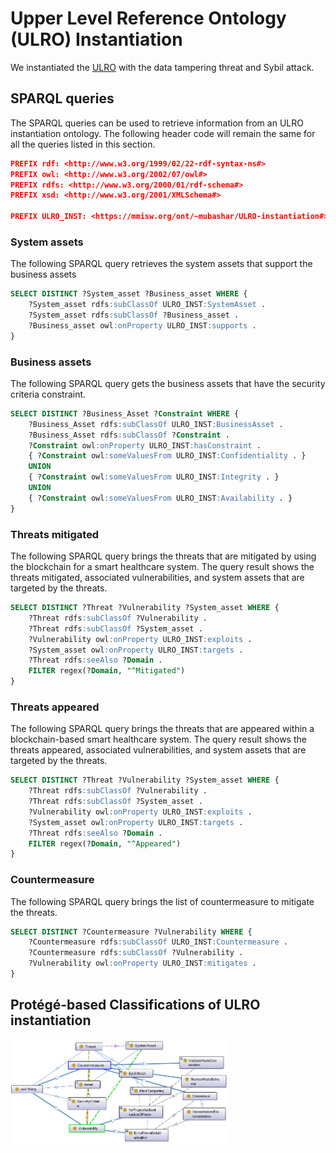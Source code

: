 # Upper Level Reference Ontology (ULRO) Instantiation

We instantiated the [ULRO](https://github.com/mubashar-iqbal/upper-level-reference-ontology) with the data tampering threat and Sybil attack.

## SPARQL queries
The SPARQL queries can be used to retrieve information from an ULRO instantiation ontology. The following header code will remain the same for all the queries listed in this section.

```json
PREFIX rdf: <http://www.w3.org/1999/02/22-rdf-syntax-ns#>
PREFIX owl: <http://www.w3.org/2002/07/owl#>
PREFIX rdfs: <http://www.w3.org/2000/01/rdf-schema#>
PREFIX xsd: <http://www.w3.org/2001/XMLSchema#>

PREFIX ULRO_INST: <https://mmisw.org/ont/~mubashar/ULRO-instantiation#>
```

### System assets
The following SPARQL query retrieves the system assets that support the business assets

```sql
SELECT DISTINCT ?System_asset ?Business_asset WHERE {
    ?System_asset rdfs:subClassOf ULRO_INST:SystemAsset .
    ?System_asset rdfs:subClassOf ?Business_asset .
    ?Business_asset owl:onProperty ULRO_INST:supports .
}
```

### Business assets
The following SPARQL query gets the business assets that have the security criteria constraint.

```sql
SELECT DISTINCT ?Business_Asset ?Constraint WHERE {
    ?Business_Asset rdfs:subClassOf ULRO_INST:BusinessAsset .
    ?Business_Asset rdfs:subClassOf ?Constraint .
    ?Constraint owl:onProperty ULRO_INST:hasConstraint .
    { ?Constraint owl:someValuesFrom ULRO_INST:Confidentiality . }
    UNION
    { ?Constraint owl:someValuesFrom ULRO_INST:Integrity . }
    UNION
    { ?Constraint owl:someValuesFrom ULRO_INST:Availability . }
}
```

### Threats mitigated
The following SPARQL query brings the threats that are mitigated by using the blockchain for a smart healthcare system. The query result shows the threats mitigated, associated vulnerabilities, and system assets that are targeted by the threats.

```sql
SELECT DISTINCT ?Threat ?Vulnerability ?System_asset WHERE {
    ?Threat rdfs:subClassOf ?Vulnerability .
    ?Threat rdfs:subClassOf ?System_asset .
    ?Vulnerability owl:onProperty ULRO_INST:exploits .
    ?System_asset owl:onProperty ULRO_INST:targets .
    ?Threat rdfs:seeAlso ?Domain .
    FILTER regex(?Domain, "^Mitigated")
}
```
### Threats appeared
The following SPARQL query brings the threats that are appeared within a blockchain-based smart healthcare system. The query result shows the threats appeared, associated vulnerabilities, and system assets that are targeted by the threats.

```sql
SELECT DISTINCT ?Threat ?Vulnerability ?System_asset WHERE {
    ?Threat rdfs:subClassOf ?Vulnerability .
    ?Threat rdfs:subClassOf ?System_asset .
    ?Vulnerability owl:onProperty ULRO_INST:exploits .
    ?System_asset owl:onProperty ULRO_INST:targets .
    ?Threat rdfs:seeAlso ?Domain .
    FILTER regex(?Domain, "^Appeared")
}
```

### Countermeasure
The following SPARQL query brings the list of countermeasure to mitigate the threats.

```sql
SELECT DISTINCT ?Countermeasure ?Vulnerability WHERE {
    ?Countermeasure rdfs:subClassOf ULRO_INST:Countermeasure .
    ?Countermeasure rdfs:subClassOf ?Vulnerability .
    ?Vulnerability owl:onProperty ULRO_INST:mitigates .
}
```

## Protégé-based Classifications of ULRO instantiation
<img src="ULRO-instantiation.png" width="350" alt="ULRO Protégé-based classifications" title="ULRO Protégé-based classifications"/>